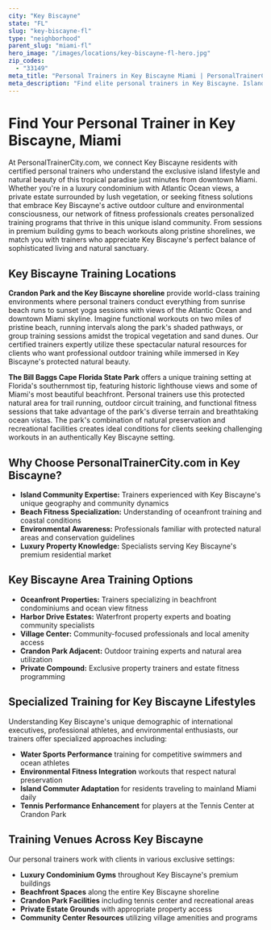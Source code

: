 ```yaml
---
city: "Key Biscayne"
state: "FL"
slug: "key-biscayne-fl"
type: "neighborhood"
parent_slug: "miami-fl"
hero_image: "/images/locations/key-biscayne-fl-hero.jpg"
zip_codes:
  - "33149"
meta_title: "Personal Trainers in Key Biscayne Miami | PersonalTrainerCity.com"
meta_description: "Find elite personal trainers in Key Biscayne. Island living fitness, waterfront training, and exclusive wellness in this Miami paradise."
---
```


# Find Your Personal Trainer in Key Biscayne, Miami

At PersonalTrainerCity.com, we connect Key Biscayne residents with certified personal trainers who understand the exclusive island lifestyle and natural beauty of this tropical paradise just minutes from downtown Miami. Whether you're in a luxury condominium with Atlantic Ocean views, a private estate surrounded by lush vegetation, or seeking fitness solutions that embrace Key Biscayne's active outdoor culture and environmental consciousness, our network of fitness professionals creates personalized training programs that thrive in this unique island community. From sessions in premium building gyms to beach workouts along pristine shorelines, we match you with trainers who appreciate Key Biscayne's perfect balance of sophisticated living and natural sanctuary.

## Key Biscayne Training Locations

**Crandon Park and the Key Biscayne shoreline** provide world-class training environments where personal trainers conduct everything from sunrise beach runs to sunset yoga sessions with views of the Atlantic Ocean and downtown Miami skyline. Imagine functional workouts on two miles of pristine beach, running intervals along the park's shaded pathways, or group training sessions amidst the tropical vegetation and sand dunes. Our certified trainers expertly utilize these spectacular natural resources for clients who want professional outdoor training while immersed in Key Biscayne's protected natural beauty.

**The Bill Baggs Cape Florida State Park** offers a unique training setting at Florida's southernmost tip, featuring historic lighthouse views and some of Miami's most beautiful beachfront. Personal trainers use this protected natural area for trail running, outdoor circuit training, and functional fitness sessions that take advantage of the park's diverse terrain and breathtaking ocean vistas. The park's combination of natural preservation and recreational facilities creates ideal conditions for clients seeking challenging workouts in an authentically Key Biscayne setting.

## Why Choose PersonalTrainerCity.com in Key Biscayne?

*   **Island Community Expertise:** Trainers experienced with Key Biscayne's unique geography and community dynamics
*   **Beach Fitness Specialization:** Understanding of oceanfront training and coastal conditions
*   **Environmental Awareness:** Professionals familiar with protected natural areas and conservation guidelines
*   **Luxury Property Knowledge:** Specialists serving Key Biscayne's premium residential market

## Key Biscayne Area Training Options

- **Oceanfront Properties:** Trainers specializing in beachfront condominiums and ocean view fitness
- **Harbor Drive Estates:** Waterfront property experts and boating community specialists
- **Village Center:** Community-focused professionals and local amenity access
- **Crandon Park Adjacent:** Outdoor training experts and natural area utilization
- **Private Compound:** Exclusive property trainers and estate fitness programming

## Specialized Training for Key Biscayne Lifestyles

Understanding Key Biscayne's unique demographic of international executives, professional athletes, and environmental enthusiasts, our trainers offer specialized approaches including:

*   **Water Sports Performance** training for competitive swimmers and ocean athletes
*   **Environmental Fitness Integration** workouts that respect natural preservation
*   **Island Commuter Adaptation** for residents traveling to mainland Miami daily
*   **Tennis Performance Enhancement** for players at the Tennis Center at Crandon Park

## Training Venues Across Key Biscayne

Our personal trainers work with clients in various exclusive settings:
- **Luxury Condominium Gyms** throughout Key Biscayne's premium buildings
- **Beachfront Spaces** along the entire Key Biscayne shoreline
- **Crandon Park Facilities** including tennis center and recreational areas
- **Private Estate Grounds** with appropriate property access
- **Community Center Resources** utilizing village amenities and programs
